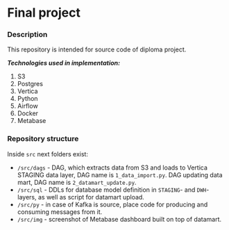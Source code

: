 # Final project

### Description
This repository is intended for source code of diploma project.  

***Technologies used in implementation:***
1. S3
2. Postgres
3. Vertica
4. Python
5. Airflow
6. Docker
7. Metabase

### Repository structure
Inside `src` next folders exist:
- `/src/dags` - DAG, which extracts data from S3 and loads to Vertica STAGING data layer, DAG name is `1_data_import.py`. DAG updating data mart, DAG name is `2_datamart_update.py`.
- `/src/sql` - DDLs for database model definition in `STAGING`- and `DWH`- layers, as well as script for datamart upload.
- `/src/py` - in case of Kafka is source, place code for producing and consuming messages from it.
- `/src/img` -  screenshot of Metabase dashboard built on top of datamart.

